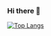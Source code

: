 ### Hi there 👋


[![Top Langs](https://github-readme-stats.vercel.app/api/top-langs/?username=luapicella&hide=css,html)](https://github.com/anuraghazra/github-readme-stats)
